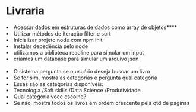 <h1>Livraria</h1>
<li>Acessar dados em estruturas de dados como array de objetos****
<li>Utilizar métodos de iteração filter e sort
<li>Inicializar projeto node com npm init
<li>Instalar depedência pelo node

<li>utilizamos a biblioteca readline para simular um input
<li>criamos um database para simular um arquivo json</br>
</br>

<li>O sistema pergunta se o usuário deseja buscar um livro

<li>Se for sim, mostra as categorias e pergunta qual categoria
<li>Essas são as categorias disponíveis:
<li>Tecnologia /Soft skills /Data Science /Produtividade
<li>Qual categoria voce escolhe?


<li>Se não, mostra todos os livros em ordem crescente pela qtd de páginas
